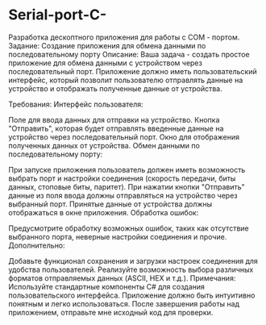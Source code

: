 # Serial-port-C-
Разработка дескоптного приложения для работы с COM - портом.
Задание: Создание приложения для обмена данными по последовательному порту
Описание:
Ваша задача - создать простое приложение для обмена данными с устройством через последовательный порт. Приложение должно иметь пользовательский интерфейс, который позволит пользователю отправлять данные на устройство и отображать полученные данные от устройства.

Требования:
Интерфейс пользователя:

Поле для ввода данных для отправки на устройство.
Кнопка "Отправить", которая будет отправлять введенные данные на устройство через последовательный порт.
Окно для отображения полученных данных от устройства.
Обмен данными по последовательному порту:

При запуске приложения пользователь должен иметь возможность выбрать порт и настройки соединения (скорость передачи, биты данных, стоповые биты, паритет).
При нажатии кнопки "Отправить" данные из поля ввода должны отправляться на устройство через выбранный порт.
Принятые данные от устройства должны отображаться в окне приложения.
Обработка ошибок:

Предусмотрите обработку возможных ошибок, таких как отсутствие выбранного порта, неверные настройки соединения и прочие.
Дополнительно:

Добавьте функционал сохранения и загрузки настроек соединения для удобства пользователей.
Реализуйте возможность выбора различных форматов отправляемых данных (ASCII, HEX и т.д.).
Примечания:
Используйте стандартные компоненты C# для создания пользовательского интерфейса.
Приложение должно быть интуитивно понятным и легко использоваться.
После завершения работы над приложением, отправьте мне исходный код для проверки.
